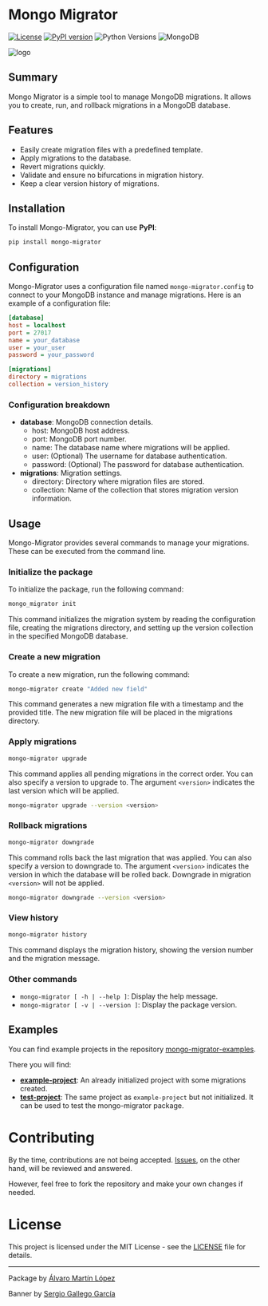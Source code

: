 # Mongo Migrator

[![License](https://img.shields.io/badge/license-MIT-blue.svg)](https://opensource.org/licenses/MIT)
[![PyPI version](https://badge.fury.io/py/mongo-migrator.svg)](https://badge.fury.io/py/mongo-migrator)
![Python Versions](https://img.shields.io/pypi/pyversions/mongo-migrator)
![MongoDB](https://img.shields.io/badge/MongoDB-%3E%3D4.0-brightgreen)

![logo](./mongo-migrator.jpg)

## Summary

Mongo Migrator is a simple tool to manage MongoDB migrations. It allows you to create, run, and rollback migrations in a MongoDB database.

## Features

- Easily create migration files with a predefined template.
- Apply migrations to the database.
- Revert migrations quickly.
- Validate and ensure no bifurcations in migration history.
- Keep a clear version history of migrations.


## Installation

To install Mongo-Migrator, you can use **PyPI**:

```bash
pip install mongo-migrator
```

## Configuration

Mongo-Migrator uses a configuration file named `mongo-migrator.config` to connect to your MongoDB instance and manage migrations. Here is an example of a configuration file:

```ini
[database]
host = localhost
port = 27017
name = your_database
user = your_user
password = your_password

[migrations]
directory = migrations
collection = version_history
```

### Configuration breakdown

- **database**: MongoDB connection details.
    - host: MongoDB host address.
    - port: MongoDB port number.
    - name: The database name where migrations will be applied.
    - user: (Optional) The username for database authentication.
    - password: (Optional) The password for database authentication.
- **migrations**: Migration settings.
    - directory: Directory where migration files are stored.
    - collection: Name of the collection that stores migration version information.

## Usage

Mongo-Migrator provides several commands to manage your migrations. These can be executed from the command line.

### Initialize the package

To initialize the package, run the following command:

```bash
mongo_migrator init
```

This command initializes the migration system by reading the configuration file, creating the migrations directory, and setting up the version collection in the specified MongoDB database.

### Create a new migration

To create a new migration, run the following command:

```bash
mongo-migrator create "Added new field"
```

This command generates a new migration file with a timestamp and the provided title. The new migration file will be placed in the migrations directory.

### Apply migrations

```bash
mongo-migrator upgrade
```

This command applies all pending migrations in the correct order. You can also specify a version to upgrade to. The argument `<version>` indicates the last version which will be applied.

```bash
mongo-migrator upgrade --version <version>
```

### Rollback migrations

```bash
mongo-migrator downgrade
```

This command rolls back the last migration that was applied. You can also specify a version to downgrade to. The argument `<version>` indicates the version in which the database will be rolled back. Downgrade in migration `<version>` will not be applied.

```bash
mongo-migrator downgrade --version <version>
```

### View history

```bash
mongo-migrator history
```

This command displays the migration history, showing the version number and the migration message.

### Other commands

- `mongo-migrator [ -h | --help ]`: Display the help message.
- `mongo-migrator [ -v | --version ]`: Display the package version.


## Examples

You can find example projects in the repository [mongo-migrator-examples](https://github.com/Alburrito/mongo-migrator-examples).

There you will find:

- [**example-project**](https://github.com/Alburrito/mongo-migrator-examples/tree/main/example-project): An already initialized project with some migrations created.
- [**test-project**](https://github.com/Alburrito/mongo-migrator-examples/tree/main/test-project): The same project as `example-project` but not initialized. It can be used to test the mongo-migrator package.


# Contributing

By the time, contributions are not being accepted. [Issues](https://github.com/Alburrito/mongo-migrator/issues), on the other hand, will be reviewed and answered.

However, feel free to fork the repository and make your own changes if needed.


# License

This project is licensed under the MIT License - see the [LICENSE](LICENSE) file for details.

---

Package by [Álvaro Martín López](https://github.com/Alburrito)

Banner by [Sergio Gallego García](https://www.linkedin.com/in/sergio-gallego-garc%C3%ADa-14379b245/)
